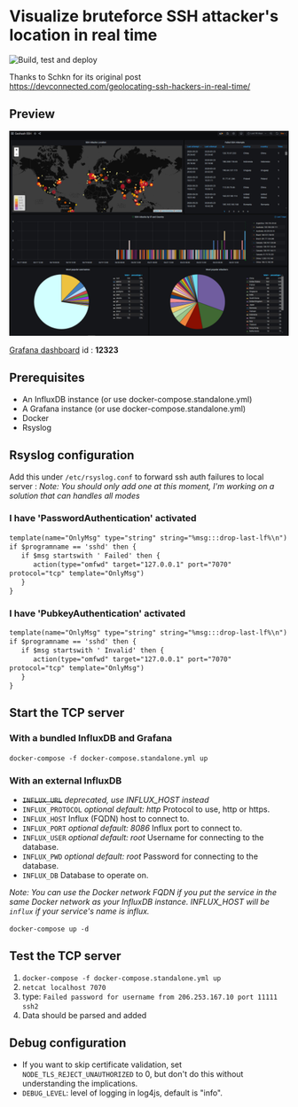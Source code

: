 # Visualize bruteforce SSH attacker's location in real time

![Build, test and deploy](https://github.com/acouvreur/ssh-log-to-influx/workflows/Build,%20test%20and%20deploy/badge.svg)

Thanks to Schkn for its original post https://devconnected.com/geolocating-ssh-hackers-in-real-time/

## Preview

![Dashboard](./dashboard.png)

[Grafana dashboard](https://grafana.com/grafana/dashboards/12323) id : __12323__

## Prerequisites

- An InfluxDB instance (or use docker-compose.standalone.yml)
- A Grafana instance (or use docker-compose.standalone.yml)
- Docker
- Rsyslog

## Rsyslog configuration

Add this under `/etc/rsyslog.conf` to forward ssh auth failures to local server :
*Note: You should only add one at this moment, I'm working on a solution that can handles all modes*

### I have 'PasswordAuthentication' activated

```
template(name="OnlyMsg" type="string" string="%msg:::drop-last-lf%\n")
if $programname == 'sshd' then {
   if $msg startswith ' Failed' then {
      action(type="omfwd" target="127.0.0.1" port="7070" protocol="tcp" template="OnlyMsg")
   }
}
```


### I have 'PubkeyAuthentication' activated

```
template(name="OnlyMsg" type="string" string="%msg:::drop-last-lf%\n")
if $programname == 'sshd' then {
   if $msg startswith ' Invalid' then {
      action(type="omfwd" target="127.0.0.1" port="7070" protocol="tcp" template="OnlyMsg")
   }
}
```

## Start the TCP server

### With a bundled InfluxDB and Grafana

`docker-compose -f docker-compose.standalone.yml up`

### With an external InfluxDB

- ~~`INFLUX_URL`~~ *deprecated, use INFLUX_HOST instead*
- `INFLUX_PROTOCOL` *optional* *default: http* Protocol to use, http or https.
- `INFLUX_HOST` Influx (FQDN) host to connect to.
- `INFLUX_PORT` *optional* *default: 8086* Influx port to connect to.
- `INFLUX_USER` *optional* *default: root* Username for connecting to the database.
- `INFLUX_PWD` *optional* *default: root* Password for connecting to the database.
- `INFLUX_DB` Database to operate on.

*Note: You can use the Docker network FQDN if you put the service in the same Docker network as your InfluxDB instance. INFLUX_HOST will be `influx` if your service's name is influx.*

`docker-compose up -d`

## Test the TCP server

1. `docker-compose -f docker-compose.standalone.yml up`
2. `netcat localhost 7070`
3. type: `Failed password for username from 206.253.167.10 port 11111 ssh2`
4. Data should be parsed and added

## Debug configuration

* If you want to skip certificate validation, set `NODE_TLS_REJECT_UNAUTHORIZED` to 0, but don't do this without understanding the implications.
* `DEBUG_LEVEL`: level of logging in log4js, default is "info".
